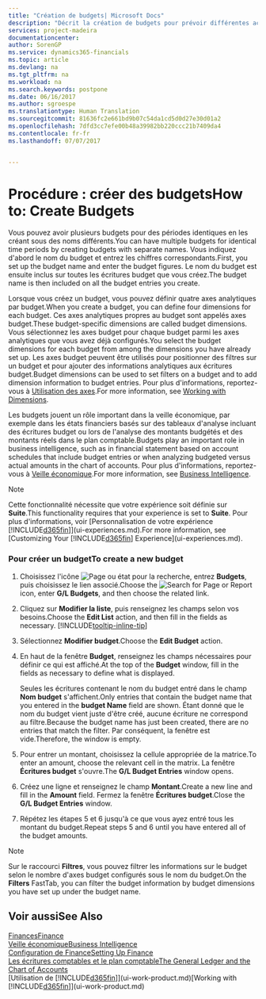 ```yaml
---
title: "Création de budgets| Microsoft Docs"
description: "Décrit la création de budgets pour prévoir différentes activités financières et affecter des axes analytiques à des fins de veille économique."
services: project-madeira
documentationcenter: 
author: SorenGP
ms.service: dynamics365-financials
ms.topic: article
ms.devlang: na
ms.tgt_pltfrm: na
ms.workload: na
ms.search.keywords: postpone
ms.date: 06/16/2017
ms.author: sgroespe
ms.translationtype: Human Translation
ms.sourcegitcommit: 81636fc2e661bd9b07c54da1cd5d0d27e30d01a2
ms.openlocfilehash: 7dfd3cc7efe00b48a39982bb220ccc21b7409da4
ms.contentlocale: fr-fr
ms.lasthandoff: 07/07/2017


---
```

# <a name="how-to-create--budgets"></a><span data-ttu-id="4f745-103">Procédure : créer des budgets</span><span class="sxs-lookup"><span data-stu-id="4f745-103">How to: Create  Budgets</span></span>
<span data-ttu-id="4f745-104">Vous pouvez avoir plusieurs budgets pour des périodes identiques en les créant sous des noms différents.</span><span class="sxs-lookup"><span data-stu-id="4f745-104">You can have multiple budgets for identical time periods by creating budgets with separate names.</span></span> <span data-ttu-id="4f745-105">Vous indiquez d'abord le nom du budget et entrez les chiffres correspondants.</span><span class="sxs-lookup"><span data-stu-id="4f745-105">First, you set up the budget name and enter the budget figures.</span></span> <span data-ttu-id="4f745-106">Le nom du budget est ensuite inclus sur toutes les écritures budget que vous créez.</span><span class="sxs-lookup"><span data-stu-id="4f745-106">The budget name is then included on all the budget entries you create.</span></span>  

 <span data-ttu-id="4f745-107">Lorsque vous créez un budget, vous pouvez définir quatre axes analytiques par budget.</span><span class="sxs-lookup"><span data-stu-id="4f745-107">When you create a budget, you can define four dimensions for each budget.</span></span> <span data-ttu-id="4f745-108">Ces axes analytiques propres au budget sont appelés axes budget.</span><span class="sxs-lookup"><span data-stu-id="4f745-108">These budget\-specific dimensions are called budget dimensions.</span></span> <span data-ttu-id="4f745-109">Vous sélectionnez les axes budget pour chaque budget parmi les axes analytiques que vous avez déjà configurés.</span><span class="sxs-lookup"><span data-stu-id="4f745-109">You select the budget dimensions for each budget from among the dimensions you have already set up.</span></span> <span data-ttu-id="4f745-110">Les axes budget peuvent être utilisés pour positionner des filtres sur un budget et pour ajouter des informations analytiques aux écritures budget.</span><span class="sxs-lookup"><span data-stu-id="4f745-110">Budget dimensions can be used to set filters on a budget and to add dimension information to budget entries.</span></span> <span data-ttu-id="4f745-111">Pour plus d'informations, reportez-vous à [Utilisation des axes](finance-dimensions.md).</span><span class="sxs-lookup"><span data-stu-id="4f745-111">For more information, see [Working with Dimensions](finance-dimensions.md).</span></span>

 <span data-ttu-id="4f745-112">Les budgets jouent un rôle important dans la veille économique, par exemple dans les états financiers basés sur des tableaux d'analyse incluant des écritures budget ou lors de l'analyse des montants budgétés et des montants réels dans le plan comptable.</span><span class="sxs-lookup"><span data-stu-id="4f745-112">Budgets play an important role in business intelligence, such as in financial statement based on account schedules that include budget entries or when analyzing budgeted versus actual amounts in the chart of accounts.</span></span> <span data-ttu-id="4f745-113">Pour plus d'informations, reportez-vous à [Veille économique](bi.md).</span><span class="sxs-lookup"><span data-stu-id="4f745-113">For more information, see [Business Intelligence](bi.md).</span></span>   

 > [!NOTE]  
>   <span data-ttu-id="4f745-114">Cette fonctionnalité nécessite que votre expérience soit définie sur **Suite**.</span><span class="sxs-lookup"><span data-stu-id="4f745-114">This functionality requires that your experience is set to **Suite**.</span></span> <span data-ttu-id="4f745-115">Pour plus d'informations, voir [Personnalisation de votre expérience [!INCLUDE[d365fin](includes/d365fin_md.md)]](ui-experiences.md).</span><span class="sxs-lookup"><span data-stu-id="4f745-115">For more information, see [Customizing Your [!INCLUDE[d365fin](includes/d365fin_md.md)] Experience](ui-experiences.md).</span></span>  

### <a name="to-create-a-new-budget"></a><span data-ttu-id="4f745-116">Pour créer un budget</span><span class="sxs-lookup"><span data-stu-id="4f745-116">To create a new budget</span></span>  

1. <span data-ttu-id="4f745-117">Choisissez l'icône ![Page ou état pour la recherche](media/ui-search/search_small.png "icône Page ou état pour la recherche"), entrez **Budgets**, puis choisissez le lien associé.</span><span class="sxs-lookup"><span data-stu-id="4f745-117">Choose the ![Search for Page or Report](media/ui-search/search_small.png "Search for Page or Report icon") icon, enter **G/L Budgets**, and then choose the related link.</span></span>  
2. <span data-ttu-id="4f745-118">Cliquez sur **Modifier la liste**, puis renseignez les champs selon vos besoins.</span><span class="sxs-lookup"><span data-stu-id="4f745-118">Choose the **Edit List** action, and then fill in the fields as necessary.</span></span> [!INCLUDE[tooltip-inline-tip](includes/tooltip-inline-tip_md.md)]  
3. <span data-ttu-id="4f745-119">Sélectionnez **Modifier budget**.</span><span class="sxs-lookup"><span data-stu-id="4f745-119">Choose the **Edit Budget** action.</span></span>
4. <span data-ttu-id="4f745-120">En haut de la fenêtre **Budget**, renseignez les champs nécessaires pour définir ce qui est affiché.</span><span class="sxs-lookup"><span data-stu-id="4f745-120">At the top of the **Budget** window, fill in the fields as necessary to define what is displayed.</span></span>  

    <span data-ttu-id="4f745-121">Seules les écritures contenant le nom du budget entré dans le champ **Nom budget** s'affichent.</span><span class="sxs-lookup"><span data-stu-id="4f745-121">Only entries that contain the budget name that you entered in the **budget Name** field are shown.</span></span> <span data-ttu-id="4f745-122">Étant donné que le nom du budget vient juste d'être créé, aucune écriture ne correspond au filtre.</span><span class="sxs-lookup"><span data-stu-id="4f745-122">Because the budget name has just been created, there are no entries that match the filter.</span></span> <span data-ttu-id="4f745-123">Par conséquent, la fenêtre est vide.</span><span class="sxs-lookup"><span data-stu-id="4f745-123">Therefore, the window is empty.</span></span>  
5. <span data-ttu-id="4f745-124">Pour entrer un montant, choisissez la cellule appropriée de la matrice.</span><span class="sxs-lookup"><span data-stu-id="4f745-124">To enter an amount, choose the relevant cell in the matrix.</span></span> <span data-ttu-id="4f745-125">La fenêtre **Écritures budget** s'ouvre.</span><span class="sxs-lookup"><span data-stu-id="4f745-125">The **G/L Budget Entries** window opens.</span></span>  
6. <span data-ttu-id="4f745-126">Créez une ligne et renseignez le champ **Montant**.</span><span class="sxs-lookup"><span data-stu-id="4f745-126">Create a new line and fill in the **Amount** field.</span></span> <span data-ttu-id="4f745-127">Fermez la fenêtre **Écritures budget**.</span><span class="sxs-lookup"><span data-stu-id="4f745-127">Close the **G/L Budget Entries** window.</span></span>  
7. <span data-ttu-id="4f745-128">Répétez les étapes 5 et 6 jusqu'à ce que vous ayez entré tous les montant du budget.</span><span class="sxs-lookup"><span data-stu-id="4f745-128">Repeat steps 5 and 6 until you have entered all of the budget amounts.</span></span>  

> [!NOTE]  
>  <span data-ttu-id="4f745-129">Sur le raccourci **Filtres**, vous pouvez filtrer les informations sur le budget selon le nombre d'axes budget configurés sous le nom du budget.</span><span class="sxs-lookup"><span data-stu-id="4f745-129">On the **Filters** FastTab, you can filter the budget information by budget dimensions you have set up under the budget name.</span></span>   

## <a name="see-also"></a><span data-ttu-id="4f745-130">Voir aussi</span><span class="sxs-lookup"><span data-stu-id="4f745-130">See Also</span></span>
[<span data-ttu-id="4f745-131">Finances</span><span class="sxs-lookup"><span data-stu-id="4f745-131">Finance</span></span>](finance.md)  
[<span data-ttu-id="4f745-132">Veille économique</span><span class="sxs-lookup"><span data-stu-id="4f745-132">Business Intelligence</span></span>](bi.md)  
[<span data-ttu-id="4f745-133">Configuration de Finance</span><span class="sxs-lookup"><span data-stu-id="4f745-133">Setting Up Finance</span></span>](finance-setup-finance.md)  
[<span data-ttu-id="4f745-134">Les écritures comptables et le plan comptable</span><span class="sxs-lookup"><span data-stu-id="4f745-134">The General Ledger and the Chart of Accounts</span></span>](finance-general-ledger.md)  
<span data-ttu-id="4f745-135">[Utilisation de [!INCLUDE[d365fin](includes/d365fin_md.md)]](ui-work-product.md)</span><span class="sxs-lookup"><span data-stu-id="4f745-135">[Working with [!INCLUDE[d365fin](includes/d365fin_md.md)]](ui-work-product.md)</span></span>  


